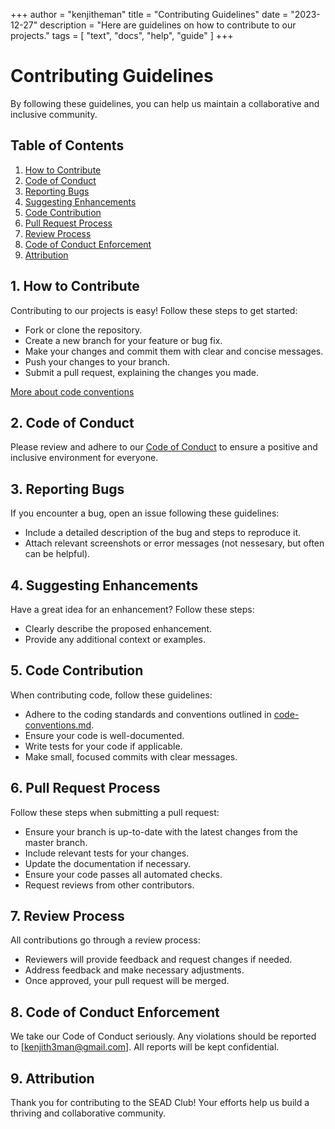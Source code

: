 +++
author = "kenjitheman"
title = "Contributing Guidelines"
date = "2023-12-27"
description = "Here are guidelines on how to contribute to our projects."
tags = [
    "text",
    "docs",
    "help",
    "guide"
]
+++

# Contributing Guidelines

By following these guidelines, you can help us maintain a collaborative and inclusive community.

## Table of Contents

1. [How to Contribute](#how-to-contribute)
2. [Code of Conduct](#code-of-conduct)
3. [Reporting Bugs](#reporting-bugs)
4. [Suggesting Enhancements](#suggesting-enhancements)
5. [Code Contribution](#code-contribution)
6. [Pull Request Process](#pull-request-process)
7. [Review Process](#review-process)
8. [Code of Conduct Enforcement](#code-of-conduct-enforcement)
9. [Attribution](#attribution)

## 1. How to Contribute

Contributing to our projects is easy! Follow these steps to get started:

- Fork or clone the repository.
- Create a new branch for your feature or bug fix.
- Make your changes and commit them with clear and concise messages.
- Push your changes to your branch.
- Submit a pull request, explaining the changes you made.

[More about code conventions](code-conventions.md)

## 2. Code of Conduct

Please review and adhere to our [Code of Conduct](code-of-conduct.md) to ensure a positive and inclusive environment for everyone.

## 3. Reporting Bugs

If you encounter a bug, open an issue following these guidelines:

- Include a detailed description of the bug and steps to reproduce it.
- Attach relevant screenshots or error messages (not nessesary, but often can be helpful).

## 4. Suggesting Enhancements

Have a great idea for an enhancement? Follow these steps:

- Clearly describe the proposed enhancement.
- Provide any additional context or examples.

## 5. Code Contribution

When contributing code, follow these guidelines:

- Adhere to the coding standards and conventions outlined in [code-conventions.md](code-conventions.md).
- Ensure your code is well-documented.
- Write tests for your code if applicable.
- Make small, focused commits with clear messages.

## 6. Pull Request Process

Follow these steps when submitting a pull request:

- Ensure your branch is up-to-date with the latest changes from the master branch.
- Include relevant tests for your changes.
- Update the documentation if necessary.
- Ensure your code passes all automated checks.
- Request reviews from other contributors.

## 7. Review Process

All contributions go through a review process:

- Reviewers will provide feedback and request changes if needed.
- Address feedback and make necessary adjustments.
- Once approved, your pull request will be merged.

## 8. Code of Conduct Enforcement

We take our Code of Conduct seriously. Any violations should be reported to [kenjith3man@gmail.com]. All reports will be kept confidential.

## 9. Attribution

Thank you for contributing to the SEAD Club! Your efforts help us build a thriving and collaborative community.
